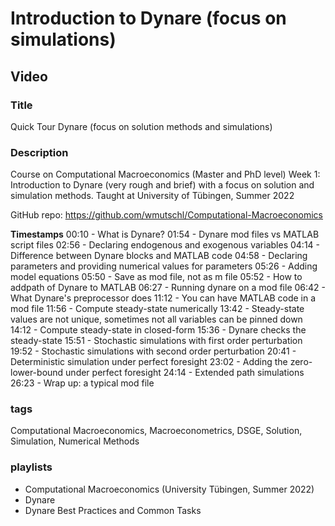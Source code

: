 # Introduction to Dynare (focus on simulations)

## Video
### Title
Quick Tour Dynare (focus on solution methods and simulations)
### Description
Course on Computational Macroeconomics (Master and PhD level)
Week 1: Introduction to Dynare (very rough and brief) with a focus on solution and simulation methods.
Taught at University of Tübingen, Summer 2022

GitHub repo: https://github.com/wmutschl/Computational-Macroeconomics

**Timestamps**
00:10 - What is Dynare?
01:54 - Dynare mod files vs MATLAB script files
02:56 - Declaring endogenous and exogenous variables
04:14 - Difference between Dynare blocks and MATLAB code
04:58 - Declaring parameters and providing numerical values for parameters
05:26 - Adding model equations
05:50 - Save as mod file, not as m file
05:52 - How to addpath of Dynare to MATLAB
06:27 - Running dynare on a mod file
06:42 - What Dynare's preprocessor does
11:12 - You can have MATLAB code in a mod file
11:56 - Compute steady-state numerically
13:42 - Steady-state values are not unique, sometimes not all variables can be pinned down
14:12 - Compute steady-state in closed-form
15:36 - Dynare checks the steady-state
15:51 - Stochastic simulations with first order perturbation
19:52 - Stochastic simulations with second order perturbation
20:41 - Deterministic simulation under perfect foresight
23:02 - Adding the zero-lower-bound under perfect foresight
24:14 - Extended path simulations
26:23 - Wrap up: a typical mod file

### tags
Computational Macroeconomics, Macroeconometrics, DSGE, Solution, Simulation, Numerical Methods

### playlists
- Computational Macroeconomics (University Tübingen, Summer 2022)
- Dynare
- Dynare Best Practices and Common Tasks